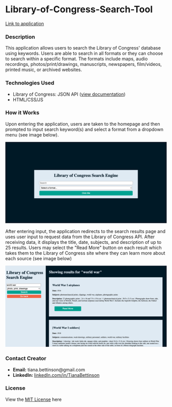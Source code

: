 # Library-of-Congress-Search-Tool
<a href="https://tbetti.github.io/Library-of-Congress-Search-Tool/">Link to application</a>
<h3>Description</h3>
<p>This application allows users to search the Library of Congress' database using keywords. Users are able to search in all formats or they can choose to search within a specific format. The formats include maps, audio recordings, photos/print/drawings, manuscripts, newspapers, film/videos, printed music, or archived websites.</p>
<h3>Technologies Used</h3>
<ul>
    <li>Library of Congress: JSON API (<a href="https://libraryofcongress.github.io/data-exploration/index.html">view documentation</a>)</li>
    <li> HTML/CSS/JS</li>
</ul>
<h3>How it Works</h3>
<p>Upon entering the application, users are taken to the homepage and then prompted to input search keyword(s) and select a format from a dropdown menu (see image below).</p>
<img src="./assets/images/homepage.png">
<p>After entering input, the application redirects to the search results page and uses user input to request data from the Library of Congress API. After receiving data, it displays the title, date, subjects, and description of up to 25 results. Users may select the "Read More" button on each result which takes them to the Library of Congress site where they can learn more about each source (see image below)</p>
<img src="./assets/images/search-results-page.png">
<h3>Contact Creator</h3>
<ul>
    <li><b>Email:</b> tiana.bettinson@gmail.com</li>
    <li><b>LinkedIn: </b><a href="https://www.linkedin.com/in/tianabettinson/">linkedIn.com/in/TianaBettinson</a></li>
</ul>
<h3>License</h3>
<p>View the <a href="./License">MIT License</a> here</p>
